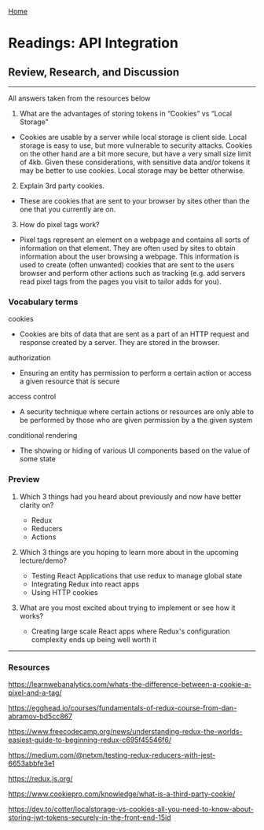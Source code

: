 [Home](README.md)
 
# Readings: API Integration
 
## Review, Research, and Discussion
 
---------------
All answers taken from the resources below

1) What are the advantages of storing tokens in “Cookies” vs “Local Storage”

  * Cookies are usable by a server while local storage is client side. Local storage is easy to use, but more vulnerable to security attacks. Cookies on the other hand are a bit more secure, but have a very small size limit of 4kb. Given these considerations, with sensitive data and/or tokens it may be better to use cookies. Local storage may be better otherwise. 

2) Explain 3rd party cookies.

  * These are cookies that are sent to your browser by sites other than the one that you currently are on.

3) How do pixel tags work?

  * Pixel tags represent an element on a webpage and contains all sorts of information on that element. They are often used by sites to obtain information about the user browsing a webpage. This information is used to create (often unwanted) cookies that are sent to the users browser and perform other actions such as tracking (e.g. add servers read pixel tags from the pages you visit to tailor adds for you).

### Vocabulary terms

cookies

  * Cookies are bits of data that are sent as a part of an HTTP request and response created by a server. They are stored in the browser. 

authorization

  * Ensuring an entity has permission to perform a certain action or access a given resource that is secure

access control

  * A security technique where certain actions or resources are only able to be performed by those who are given permission by a the given system 

conditional rendering

  * The showing or hiding of various UI components based on the value of some state

### Preview

1) Which 3 things had you heard about previously and now have better clarity on?

    * Redux
    * Reducers
    * Actions

2) Which 3 things are you hoping to learn more about in the upcoming lecture/demo?

    * Testing React Applications that use redux to manage global state
    * Integrating Redux into react apps
    * Using HTTP cookies
 
3) What are you most excited about trying to implement or see how it works?
 
    * Creating large scale React apps where Redux's configuration complexity ends up being well worth it

--------------

### Resources

https://learnwebanalytics.com/whats-the-difference-between-a-cookie-a-pixel-and-a-tag/

https://egghead.io/courses/fundamentals-of-redux-course-from-dan-abramov-bd5cc867

https://www.freecodecamp.org/news/understanding-redux-the-worlds-easiest-guide-to-beginning-redux-c695f45546f6/

https://medium.com/@netxm/testing-redux-reducers-with-jest-6653abbfe3e1

https://redux.js.org/

https://www.cookiepro.com/knowledge/what-is-a-third-party-cookie/

https://dev.to/cotter/localstorage-vs-cookies-all-you-need-to-know-about-storing-jwt-tokens-securely-in-the-front-end-15id